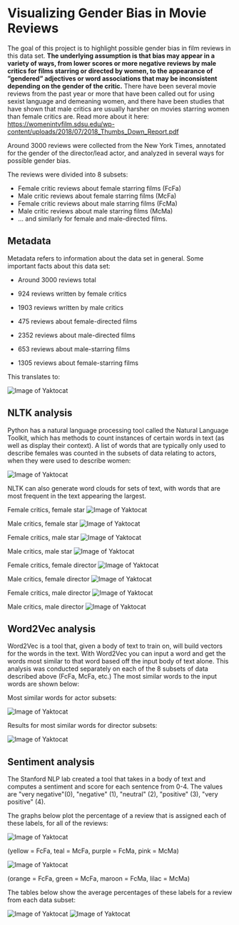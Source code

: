 # Visualizing Gender Bias in Movie Reviews

The goal of this project is to highlight possible gender bias in film reviews in this data set. **The underlying assumption is that bias may appear in a variety of ways, from lower scores or more negative reviews by male critics for films starring or directed by women, to the appearance of ”gendered” adjectives or word associations that may be inconsistent depending on the gender of the critic.** There have been several movie reviews from the past year or more that have been called out for using sexist language and demeaning women, and there have been studies that have shown that male critics are usually harsher on movies starring women than female critics are. Read more about it here: https://womenintvfilm.sdsu.edu/wp-content/uploads/2018/07/2018_Thumbs_Down_Report.pdf

Around 3000 reviews were collected from the New York Times, annotated for the gender of the director/lead actor, and analyzed in several ways for possible gender bias.


The reviews were divided into 8 subsets: 
- Female critic reviews about female starring films (FcFa)
- Male critic reviews about female starring films (McFa)
- Female critic reviews about male starring films (FcMa)
- Male critic reviews about male starring films (McMa)
- ... and similarly for female and male-directed films.

## Metadata

Metadata refers to information about the data set in general. Some important facts about this data set:

- Around 3000 reviews total
- 924 reviews written by female critics
- 1903 reviews written by male critics

- 475 reviews about female-directed films
- 2352 reviews about male-directed films

- 653 reviews about male-starring films
- 1305 reviews about female-starring films

This translates to:

![Image of Yaktocat](https://roopa-ramanujam.github.io/iw2018/actor_director_breakdown.png)

## NLTK analysis

Python has a natural language processing tool called the Natural Language Toolkit, which has methods to count instances of certain words in text (as well as display their context). A list of words that are typically only used to describe females was counted in the subsets of data relating to actors, when they were used to describe women:

![Image of Yaktocat](https://roopa-ramanujam.github.io/iw2018/word_counts_female_true.png)

NLTK can also generate word clouds for sets of text, with words that are most frequent in the text appearing the largest. 

Female critics, female star
![Image of Yaktocat](https://roopa-ramanujam.github.io/iw2018/FcFa_wc.png)

Male critics, female star
![Image of Yaktocat](https://roopa-ramanujam.github.io/iw2018/McFa_wd.png)

Female critics, male star
![Image of Yaktocat](https://roopa-ramanujam.github.io/iw2018/FcMa_wd.png)

Male critics, male star
![Image of Yaktocat](https://roopa-ramanujam.github.io/iw2018/McMa_wd.png)

Female critics, female director
![Image of Yaktocat](https://roopa-ramanujam.github.io/iw2018/FcFd_wd.png)

Male critics, female director
![Image of Yaktocat](https://roopa-ramanujam.github.io/iw2018/McFd_wd.png)

Female critics, male director
![Image of Yaktocat](https://roopa-ramanujam.github.io/iw2018/FcMd_wd.png)

Male critics, male director
![Image of Yaktocat](https://roopa-ramanujam.github.io/iw2018/McMd_wd.png)

## Word2Vec analysis

Word2Vec is a tool that, given a body of text to train on, will build vectors for the words in the text. With Word2Vec you can input a word and get the words most similar to that word based off the input body of text alone. This analysis was conducted separately on each of the 8 subsets of data described above (FcFa, McFa, etc.) The most similar words to the input words are shown below:

Most similar words for actor subsets:

![Image of Yaktocat](https://roopa-ramanujam.github.io/iw2018/w2vactor.png)

Results for most similar words for director subsets:

![Image of Yaktocat](https://roopa-ramanujam.github.io/iw2018/w2vdirector.png)

## Sentiment analysis

The Stanford NLP lab created a tool that takes in a body of text and computes a sentiment and score for each sentence from 0-4. The values are "very negative"(0), "negative" (1), "neutral" (2), "positive" (3), "very positive" (4). 


The graphs below plot the percentage of a review that is assigned each of these labels, for all of the reviews:

![Image of Yaktocat](https://roopa-ramanujam.github.io/iw2018/actor_percent_sentiment_parallel.png)

(yellow = FcFa, teal = McFa, purple = FcMa, pink = McMa)

![Image of Yaktocat](https://roopa-ramanujam.github.io/iw2018/director_percent_sentiment_parallel.png)

(orange = FcFa, green = McFa, maroon = FcMa, lilac = McMa)

The tables below show the average percentages of these labels for a review from each data subset:

![Image of Yaktocat](https://roopa-ramanujam.github.io/iw2018/sent_actor_percent.png)
![Image of Yaktocat](https://roopa-ramanujam.github.io/iw2018/sent_director_percent.png)

